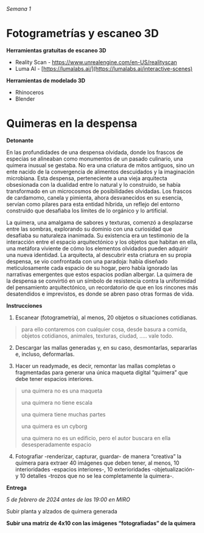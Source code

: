 *Semana 1*

# Fotogrametrías y escaneo 3D



**Herramientas gratuitas de escaneo 3D**
- Reality Scan - https://www.unrealengine.com/en-US/realityscan
- Luma AI - [https://lumalabs.ai/](https://lumalabs.ai/interactive-scenes)

**Herramientas de modelado 3D**
- Rhinoceros 
- Blender

# Quimeras en la despensa

**Detonante**

En las profundidades de una despensa olvidada, donde los frascos de especias se alineaban como monumentos de un pasado culinario, una quimera inusual se gestaba. No era una criatura de mitos antiguos, sino un ente nacido de la convergencia de alimentos descuidados y la imaginación microbiana. Esta despensa, perteneciente a una vieja arquitecta obsesionada con la dualidad entre lo natural y lo construido, se había transformado en un microcosmos de posibilidades olvidadas. Los frascos de cardamomo, canela y pimienta, ahora desvanecidos en su esencia, servían como pilares para esta entidad híbrida, un reflejo del entorno construido que desafiaba los límites de lo orgánico y lo artificial.

La quimera, una amalgama de sabores y texturas, comenzó a desplazarse entre las sombras, explorando su dominio con una curiosidad que desafiaba su naturaleza inanimada. Su existencia era un testimonio de la interacción entre el espacio arquitectónico y los objetos que habitan en ella, una metáfora viviente de cómo los elementos olvidados pueden adquirir una nueva identidad. La arquitecta, al descubrir esta criatura en su propia despensa, se vio confrontada con una paradoja: había diseñado meticulosamente cada espacio de su hogar, pero había ignorado las narrativas emergentes que estos espacios podían albergar. La quimera de la despensa se convirtió en un símbolo de resistencia contra la uniformidad del pensamiento arquitectónico, un recordatorio de que en los rincones más desatendidos e imprevistos, es donde se abren paso otras formas de vida.

**Instrucciones**

1. Escanear (fotogrametría), al menos, 20 objetos o situaciones cotidianas.
> para ello contaremos con cualquier cosa, desde basura a comida, objetos cotidianos, animales, texturas, ciudad, ….. vale todo.

2. Descargar las mallas generadas y, en su caso, desmontarlas, separarlas e, incluso, deformarlas.

3. Hacer un readymade, es decir, remontar las mallas completas o fragmentadas para generar una única maqueta digital “quimera” que debe tener espacios interiores.
> una quimera no es una maqueta
> 
> una quimera no tiene escala
> 
> una quimera tiene muchas partes
> 
> una quimera es un cyborg
> 
> una quimera no es un edificio, pero el autor buscara en ella desesperadamente espacio

4. Fotografiar -renderizar, capturar, guardar- de manera “creativa” la quimera para extraer 40 imágenes que deben tener, al menos, 10 interioridades -espacios interiores-, 10 exterioridades -objetualización- y 10 detalles -trozos que no se lea completamente la quimera-.

**Entrega**

*5 de febrero de 2024 antes de las 19:00 en MIRO*

Subir planta y alzados de quimera generada

**Subir una matriz de 4x10 con las imágenes “fotografiadas” de la quimera**




